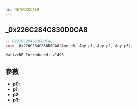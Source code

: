 ```yaml
---
ns: NETWORKCASH
---
```

## _0x226C284C830D0CA8

```c
// 0x226C284C830D0CA8
void _0x226C284C830D0CA8(Any p0, Any p1, Any p2, Any p3);
```

```
NativeDB Introduced: v1493
```

## 參數
* **p0**:
* **p1**:
* **p2**:
* **p3**:
